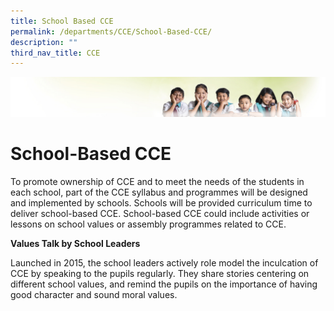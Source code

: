```yaml
---
title: School Based CCE
permalink: /departments/CCE/School-Based-CCE/
description: ""
third_nav_title: CCE
---
```

![](/images/Banner.jpg)

School-Based CCE
================

To promote ownership of CCE and to meet the needs of the students in each school, part of the CCE syllabus and programmes will be designed and implemented by schools. Schools will be provided curriculum time to deliver school-based CCE. School-based CCE could include activities or lessons on school values or assembly programmes related to CCE.

**Values Talk by School Leaders**

Launched in 2015, the school leaders actively role model the inculcation of CCE by speaking to the pupils regularly. They share stories centering on different school values, and remind the pupils on the importance of having good character and sound moral values.
